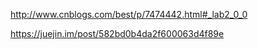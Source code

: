 http://www.cnblogs.com/best/p/7474442.html#_lab2_0_0

https://juejin.im/post/582bd0b4da2f600063d4f89e